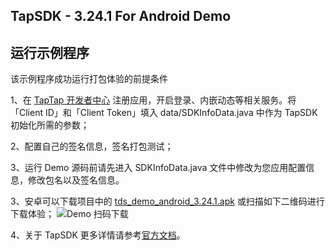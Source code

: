 ## TapSDK - 3.24.1 For Android Demo

## 运行示例程序

该示例程序成功运行打包体验的前提条件

1、在 [TapTap 开发者中心](https://developer.taptap.com/) 注册应用，开启登录、内嵌动态等相关服务。将「Client ID」和「Client Token」填入 data/SDKInfoData.java 中作为 TapSDK 初始化所需的参数；

2、配置自己的签名信息，签名打包测试；

3、运行 Demo 源码前请先进入 SDKInfoData.java 文件中修改为您应用配置信息，修改包名以及签名信息。

3、安卓可以下载项目中的 [tds_demo_android_3.24.1.apk](https://lc-buhezimj.cn-e1.lcfile.com/HcRRRtDrFwBE3MmTyHjLEy8hIVbHwKoh/tds_demo_android_3.24.1.apk) 或扫描如下二维码进行下载体验；
![Demo 扫码下载](https://lc-buhezimj.cn-e1.lcfile.com/wfAgYOvNDY2IUxCvLrs7Be6TtFIy2QLK/3.24.1.png)

4、关于 TapSDK 更多详情请参考[官方文档](https://developer.taptap.com/docs/sdk/)。

